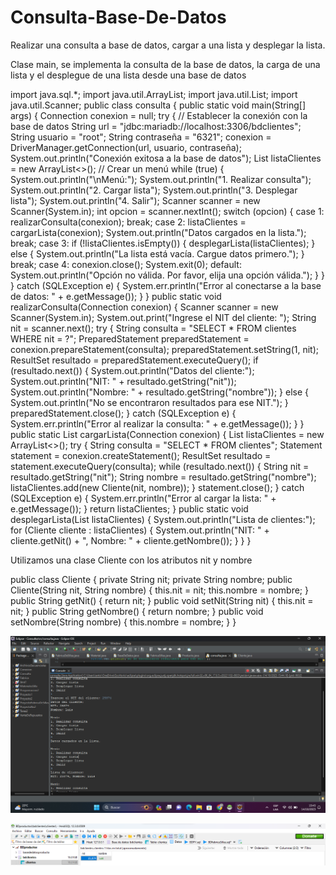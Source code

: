 # Consulta-Base-De-Datos

Realizar una consulta a base de datos, cargar a una lista y desplegar la lista.

Clase main, se implementa la consulta de la base de datos, la carga de una lista y el desplegue de una lista desde una base de datos

import java.sql.*;
import java.util.ArrayList;
import java.util.List;
import java.util.Scanner;
public class consulta {
    public static void main(String[] args) {
        Connection conexion = null;
        try {
            // Establecer la conexión con la base de datos
            String url = "jdbc:mariadb://localhost:3306/bdclientes";
            String usuario = "root";
            String contraseña = "6321";
            conexion = DriverManager.getConnection(url, usuario, contraseña);
            System.out.println("Conexión exitosa a la base de datos");
            List<Cliente> listaClientes = new ArrayList<>();
            // Crear un menú
            while (true) {
                System.out.println("\nMenú:");
                System.out.println("1. Realizar consulta");
                System.out.println("2. Cargar lista");
                System.out.println("3. Desplegar lista");
                System.out.println("4. Salir");
                Scanner scanner = new Scanner(System.in);
                int opcion = scanner.nextInt();
                switch (opcion) {
                    case 1:
                        realizarConsulta(conexion);
                        break;
                    case 2:
                        listaClientes = cargarLista(conexion);
                        System.out.println("Datos cargados en la lista.");
                        break;
                    case 3:
                        if (!listaClientes.isEmpty()) {
                            desplegarLista(listaClientes);
                        } else {
                            System.out.println("La lista está vacía. Cargue datos primero.");
                        }
                        break;
                    case 4:
                        conexion.close();
                        System.exit(0);
                    default:
                        System.out.println("Opción no válida. Por favor, elija una opción válida.");
                }
            }
        } catch (SQLException e) {
            System.err.println("Error al conectarse a la base de datos: " + e.getMessage());
        }
    }
    public static void realizarConsulta(Connection conexion) {
        Scanner scanner = new Scanner(System.in);
        System.out.print("Ingrese el NIT del cliente: ");
        String nit = scanner.next();
        try {
            String consulta = "SELECT * FROM clientes WHERE nit = ?";
            PreparedStatement preparedStatement = conexion.prepareStatement(consulta);
            preparedStatement.setString(1, nit);
            ResultSet resultado = preparedStatement.executeQuery();
            if (resultado.next()) {
                System.out.println("Datos del cliente:");
                System.out.println("NIT: " + resultado.getString("nit"));
                System.out.println("Nombre: " + resultado.getString("nombre"));
            } else {
                System.out.println("No se encontraron resultados para ese NIT.");
            }
            preparedStatement.close();
        } catch (SQLException e) {
            System.err.println("Error al realizar la consulta: " + e.getMessage());
        }
    }
    public static List<Cliente> cargarLista(Connection conexion) {
        List<Cliente> listaClientes = new ArrayList<>();
        try {
            String consulta = "SELECT * FROM clientes";
            Statement statement = conexion.createStatement();
            ResultSet resultado = statement.executeQuery(consulta);
            while (resultado.next()) {
                String nit = resultado.getString("nit");
                String nombre = resultado.getString("nombre");
                listaClientes.add(new Cliente(nit, nombre));
            }
            statement.close();
        } catch (SQLException e) {
            System.err.println("Error al cargar la lista: " + e.getMessage());
        }
        return listaClientes;
    }
    public static void desplegarLista(List<Cliente> listaClientes) {
        System.out.println("Lista de clientes:");
        for (Cliente cliente : listaClientes) {
            System.out.println("NIT: " + cliente.getNit() + ", Nombre: " + cliente.getNombre());
        }
    }
}

Utilizamos una clase Cliente con los atributos nit y nombre

public class Cliente {
    private String nit;
    private String nombre;
    public Cliente(String nit, String nombre) {
        this.nit = nit;
        this.nombre = nombre;
    }
    public String getNit() {
        return nit;
    }
    public void setNit(String nit) {
        this.nit = nit;
    }
    public String getNombre() {
        return nombre;
    }
    public void setNombre(String nombre) {
        this.nombre = nombre;
    }
}


![Resultado](https://github.com/rramirezg18/Consulta-Base-De-Datos/blob/main/Resultados.png)

![Base de Datos](https://github.com/rramirezg18/Consulta-Base-De-Datos/blob/main/base%20de%20datos.png)

